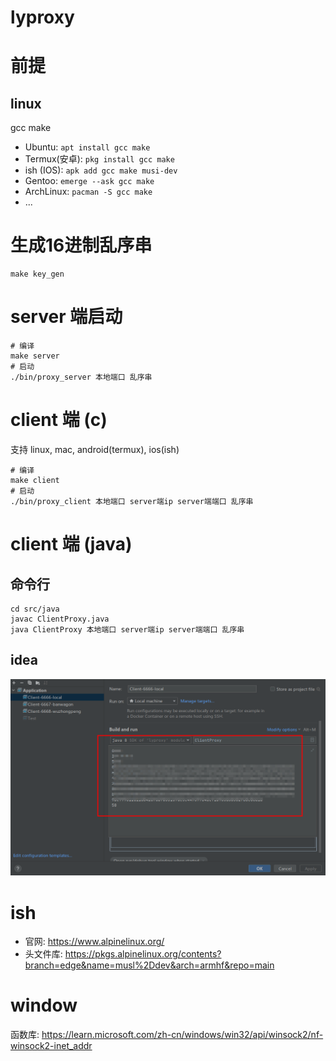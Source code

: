 # lyproxy

# 前提

## linux

gcc make

- Ubuntu: ` apt install gcc make `
- Termux(安卓): ` pkg install gcc make `
- ish (IOS): ` apk add gcc make musi-dev `
- Gentoo: ` emerge --ask gcc make `
- ArchLinux: ` pacman -S gcc make `
- ...

# 生成16进制乱序串

```shell
make key_gen
```

# server 端启动

```shell
# 编译
make server
# 启动
./bin/proxy_server 本地端口 乱序串
```

# client 端 (c)

支持 linux, mac, android(termux), ios(ish)

```shell
# 编译
make client
# 启动
./bin/proxy_client 本地端口 server端ip server端端口 乱序串
```

# client 端 (java)

## 命令行

```shell
cd src/java
javac ClientProxy.java
java ClientProxy 本地端口 server端ip server端端口 乱序串
```

## idea

<img src="doc/client_java_idea.png">

# ish

- 官网: https://www.alpinelinux.org/
- 头文件库: https://pkgs.alpinelinux.org/contents?branch=edge&name=musl%2Ddev&arch=armhf&repo=main

# window

函数库: https://learn.microsoft.com/zh-cn/windows/win32/api/winsock2/nf-winsock2-inet_addr